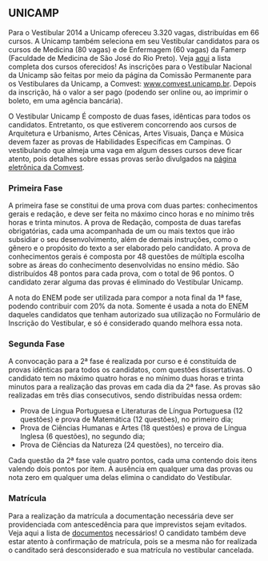 UNICAMP
-------
  
Para o Vestibular 2014 a Unicamp ofereceu 3.320 vagas, distribuídas em 66 cursos. A Unicamp também seleciona em seu Vestibular candidatos para os cursos de Medicina (80 vagas) e de Enfermagem (60 vagas) da Famerp (Faculdade de Medicina de São José do Rio Preto). Veja [aqui](https://www.comvest.unicamp.br/cursos/cursos.html) a lista completa dos cursos oferecidos!
As inscrições para o Vestibular Nacional da Unicamp são feitas por meio da página da Comissão Permanente para os Vestibulares da Unicamp, a Comvest: www.comvest.unicamp.br. Depois da inscrição, há o valor a ser pago (podendo ser online ou, ao imprimir o boleto, em uma agência bancária).

O Vestibular Unicamp É composto de duas fases, idênticas para todos os candidatos. Entretanto, os que estiverem concorrendo aos cursos de Arquitetura e Urbanismo, Artes Cênicas, Artes Visuais, Dança e Música devem fazer as provas de Habilidades Específicas em Campinas. O vestibulando que almeja uma vaga em algum desses cursos deve ficar atento, pois detalhes sobre essas provas serão divulgados na [página eletrônica da Comvest](www.comvest.unicamp.br).

### Primeira Fase

A primeira fase se constitui de uma prova com duas partes: conhecimentos gerais e redação, e deve ser feita no máximo cinco horas e no mínimo três horas e trinta minutos. A prova de Redação, composta de duas tarefas obrigatórias, cada uma acompanhada de um ou mais textos que irão subsidiar o seu desenvolvimento, além de demais instruções, como o gênero e o propósito do texto a ser elaborado pelo candidato. A prova de conhecimentos gerais é composta por 48 questões de múltipla escolha sobre as áreas do conhecimento desenvolvidas no ensino médio. São distribuídos 48 pontos para cada prova, com o total de 96 pontos. O candidato zerar alguma das provas é eliminado do Vestibular Unicamp.

A nota do ENEM pode ser utilizada para compor a nota final da 1ª fase, podendo contribuir  com 20% da nota. Somente é usada a nota do ENEM daqueles candidatos que tenham autorizado sua utilização no Formulário de Inscrição do Vestibular, e só é considerado quando melhora essa nota.

### Segunda Fase

A convocação para a 2ª fase é realizada por curso e é constituída de provas idênticas para todos os candidatos, com questões dissertativas. O candidato tem no máximo quatro horas e no mínimo duas horas e trinta minutos para a realização das provas em cada dia da 2ª fase. As provas são realizadas em três dias consecutivos, sendo distribuídas nessa ordem:

- Prova de Língua Portuguesa e Literaturas de Língua Portuguesa (12 questões) e prova de Matemática (12 questões), no primeiro dia;
- Prova de Ciências Humanas e Artes (18 questões) e prova de Língua Inglesa (6 questões), no segundo dia;
- Prova de Ciências da Natureza (24 questões), no terceiro dia.
  
Cada questão da 2ª fase vale quatro pontos, cada uma contendo dois itens valendo dois pontos por item. A ausência em qualquer uma das provas ou nota zero em qualquer uma delas elimina o candidato do Vestibular.

### Matrícula

Para a realização da matrícula a documentação necessária deve ser providenciada com antescedência para que imprevistos sejam evitados. Veja aqui a lista de [documentos](https://www.comvest.unicamp.br/vest2014/manual/instrucoes.html) necessários! O candidato também deve estar atento à confirmação de matrícula, pois se a mesma não for realizada o canditado será desconsiderado e sua matrícula no vestibular cancelada.
